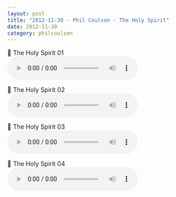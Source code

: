 ```yaml
---
layout: post
title: "2012-11-30 - Phil Coulson - The Holy Spirit"
date: 2012-11-30
category: philcoulson
---
```


<p>
🎵 The Holy Spirit 01 <br>
<audio controls>
  <source src="https://archive.org/download/phil-coulson-ministry-messages/2012-11-30%20-%20Phil%20Coulson%20-%20The%20Holy%20Spirit/M-Holy-Spirit01-Phil-Coulsen.mp3" type="audio/mpeg">
  Your browser does not support the audio element.
</audio>
</p>
<p>
🎵 The Holy Spirit 02 <br>
<audio controls>
  <source src="https://archive.org/download/phil-coulson-ministry-messages/2012-11-30%20-%20Phil%20Coulson%20-%20The%20Holy%20Spirit/M-Holy-Spirit02-Phil-Coulsen.mp3" type="audio/mpeg">
  Your browser does not support the audio element.
</audio>
</p>
<p>
🎵 The Holy Spirit 03 <br>
<audio controls>
  <source src="https://archive.org/download/phil-coulson-ministry-messages/2012-11-30%20-%20Phil%20Coulson%20-%20The%20Holy%20Spirit/M-Holy-Spirit03-Phil-Coulsen.mp3" type="audio/mpeg">
  Your browser does not support the audio element.
</audio>
</p>
<p>
🎵 The Holy Spirit 04 <br>
<audio controls>
  <source src="https://archive.org/download/phil-coulson-ministry-messages/2012-11-30%20-%20Phil%20Coulson%20-%20The%20Holy%20Spirit/M-Holy-Spirit04-Phil-Coulsen.mp3" type="audio/mpeg">
  Your browser does not support the audio element.
</audio>
</p>
